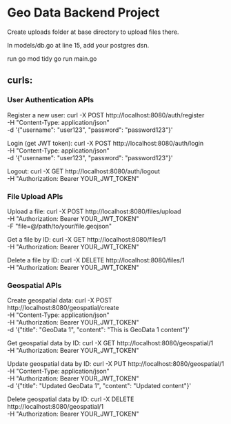# Geo Data Backend Project

Create uploads folder at base directory to upload files there.

In models/db.go at line 15, add your postgres dsn.

run 
go mod tidy
go run main.go

## curls:

### User Authentication APIs

Register a new user:
curl -X POST http://localhost:8080/auth/register \
     -H "Content-Type: application/json" \
     -d '{"username": "user123", "password": "password123"}'


Login (get JWT token):
curl -X POST http://localhost:8080/auth/login \
     -H "Content-Type: application/json" \
     -d '{"username": "user123", "password": "password123"}'


Logout:
curl -X GET http://localhost:8080/auth/logout \
     -H "Authorization: Bearer YOUR_JWT_TOKEN"


### File Upload APIs
Upload a file:
curl -X POST http://localhost:8080/files/upload \
     -H "Authorization: Bearer YOUR_JWT_TOKEN" \
     -F "file=@/path/to/your/file.geojson"


Get a file by ID:
curl -X GET http://localhost:8080/files/1 \
     -H "Authorization: Bearer YOUR_JWT_TOKEN"


Delete a file by ID:
curl -X DELETE http://localhost:8080/files/1 \
     -H "Authorization: Bearer YOUR_JWT_TOKEN"


### Geospatial APIs
Create geospatial data:
curl -X POST http://localhost:8080/geospatial/create \
     -H "Content-Type: application/json" \
     -H "Authorization: Bearer YOUR_JWT_TOKEN" \
     -d '{"title": "GeoData 1", "content": "This is GeoData 1 content"}'


Get geospatial data by ID:
curl -X GET http://localhost:8080/geospatial/1 \
     -H "Authorization: Bearer YOUR_JWT_TOKEN"


Update geospatial data by ID:
curl -X PUT http://localhost:8080/geospatial/1 \
     -H "Content-Type: application/json" \
     -H "Authorization: Bearer YOUR_JWT_TOKEN" \
     -d '{"title": "Updated GeoData 1", "content": "Updated content"}'


Delete geospatial data by ID:
curl -X DELETE http://localhost:8080/geospatial/1 \
     -H "Authorization: Bearer YOUR_JWT_TOKEN"